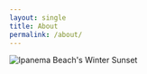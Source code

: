 ```yaml
---
layout: single
title: About
permalink: /about/
---
```



![Ipanema Beach's Winter Sunset]({{hsantanna88.github.io}}/assets/ipanema.jpg)
